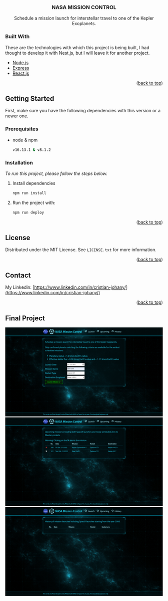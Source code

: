 <div id="top"></div>

<!-- PROJECT LOGO -->
<br />
<div align="center">
  <!-- <a href="https://github.com/othneildrew/Best-README-Template">
    <img src="images/logo.png" alt="Logo" width="80" height="80">
  </a> -->

  <h3 align="center">NASA MISSION CONTROL</h3>

  <p align="center">
    Schedule a mission launch for interstellar travel to one of the Kepler Exoplanets.
  </p>
</div>

### Built With

<a id="built-with"></a>
These are the technologies with which this project is being built, I had thought to develop it with Nest.js, but I will leave it for another project.

- [Node.js](https://nodejs.org/)
- [Express](https://expressjs.com/)
- [React.js](https://reactjs.org/)

<p align="right">(<a href="#top">back to top</a>)</p>

## Getting Started

<a id="getting-started"></a>
First, make sure you have the following dependencies with this version or a newer one.

### Prerequisites

<a id="prerequisites"></a>

- node & npm
  ```sh
  v16.13.1 & v8.1.2
  ```

### Installation

<a id="installation"></a>
_To run this project, please follow the steps below._

1. Install dependencies
   ```sh
   npm run install
   ```
2. Run the project with:
   ```sh
   npm run deploy
   ```

<p align="right">(<a href="#top">back to top</a>)</p>

## License

<a id="license"></a>
Distributed under the MIT License. See `LICENSE.txt` for more information.

<p align="right">(<a href="#top">back to top</a>)</p>

<!-- CONTACT -->

## Contact

<a id="contact"></a>
My Linkedin: [https://www.linkedin.com/in/cristian-johany/](https://www.linkedin.com/in/cristian-johany/)

<p align="right">(<a href="#top">back to top</a>)</p>

## Final Project

![NASA MISSION CONTROL](server/public/img/launch.png?raw=true 'LAUNCH')
![NASA MISSION CONTROL](server/public/img/upcoming.png?raw=true 'UPCOMING')
![NASA MISSION CONTROL](server/public/img/history.png?raw=true 'HISTORY')
